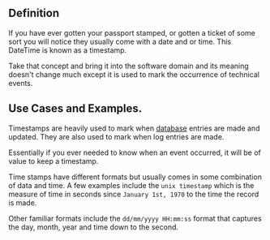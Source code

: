 ## Definition
If you have ever gotten your passport stamped, or gotten a ticket of some sort you will notice they usually come with a date and or time. This DateTime is known as a timestamp.

Take that concept and bring it into the software domain and its meaning doesn't change much except it is used to mark the occurrence of technical events.
 

## Use Cases and Examples.
Timestamps are heavily used to mark when [database](database.md) entries are made and updated.
They are also used to mark when log entries are made.

Essentially if you ever needed to know when an event occurred, it will be of value to keep a timestamp.

Time stamps have different formats but usually comes in some combination of data and time. 
A few examples include the `unix timestamp` which is the measure of time in seconds since ` January 1st, 1970 ` to the  time the record is made.

Other familiar formats include the `dd/mm/yyyy HH:mm:ss` format that captures the day, month, year and time down to the second.

